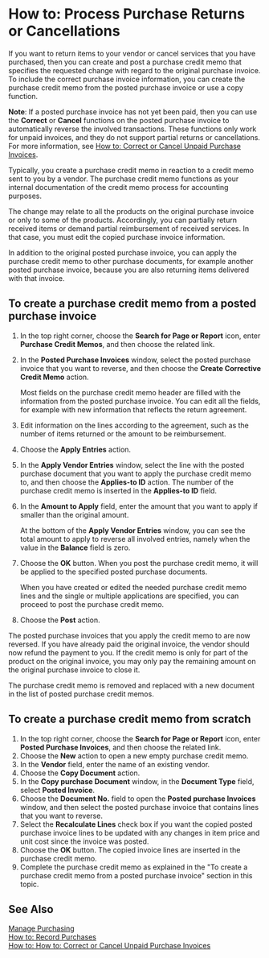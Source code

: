 <properties
                pageTitle="How to: Process Purchase Returns or Cancellations| Project “Madeira”"
                description="How to: Process Purchase Returns or Cancellations"
                services="project-madeira"
                documentationCenter=""
                authors="SorenGP"
/>
<tags
    ms.service="project-madeira"
    ms.topic="article"
    ms.author="SorenGP" />

# How to: Process Purchase Returns or Cancellations
If you want to return items to your vendor or cancel services that you have purchased, then you can create and post a purchase credit memo that specifies the requested change with regard to the original purchase invoice. To include the correct purchase invoice information, you can create the purchase credit memo from the posted purchase invoice or use a copy function.

**Note**: If a posted purchase invoice has not yet been paid, then you can use the **Correct** or **Cancel** functions on the posted purchase invoice to automatically reverse the involved transactions. These functions only work for unpaid invoices, and they do not support partial returns or cancellations. For more information, see [How to: Correct or Cancel Unpaid Purchase Invoices](purchasing-how-correct-cancel-unpaid-purchase-invoices.md).

Typically, you create a purchase credit memo in reaction to a credit memo sent to you by a vendor. The purchase credit memo functions as your internal documentation of the credit memo process for accounting purposes.

The change may relate to all the products on the original purchase invoice or only to some of the products. Accordingly, you can partially return received items or demand partial reimbursement of received services. In that case, you must edit the copied purchase invoice information.

In addition to the original posted purchase invoice, you can apply the purchase credit memo to other purchase documents, for example another posted purchase invoice, because you are also returning items delivered with that invoice.

## To create a purchase credit memo from a posted purchase invoice
1. In the top right corner, choose the **Search for Page or Report** icon, enter **Purchase Credit Memos**, and then choose the related link.  
2. In the **Posted Purchase Invoices** window, select the posted purchase invoice that you want to reverse, and then choose the **Create Corrective Credit Memo** action.

    Most fields on the purchase credit memo header are filled with the information from the posted purchase invoice. You can edit all the fields, for example with new information that reflects the return agreement.
3. Edit information on the lines according to the agreement, such as the number of items returned or the amount to be reimbursement.
4. Choose the **Apply Entries** action.
5. In the **Apply Vendor Entries** window, select the line with the posted purchase document that you want to apply the purchase credit memo to, and then choose the **Applies-to ID** action. The number of the purchase credit memo is inserted in the **Applies-to ID** field.
6. In the **Amount to Apply** field, enter the amount that you want to apply if smaller than the original amount.

    At the bottom of the **Apply Vendor Entries** window, you can see the total amount to apply to reverse all involved entries, namely when the value in the **Balance** field is zero.
7. Choose the **OK** button. When you post the purchase credit memo, it will be applied to the specified posted purchase documents.

    When you have created or edited the needed purchase credit memo lines and the single or multiple applications are specified, you can proceed to post the purchase credit memo.
8. Choose the **Post** action.

The posted purchase invoices that you apply the credit memo to are now reversed. If you have already paid the original invoice, the vendor should now refund the payment to you. If the credit memo is only for part of the product on the original invoice, you may only pay the remaining amount on the original purchase invoice to close it.

The purchase credit memo is removed and replaced with a new document in the list of posted purchase credit memos.

## To create a purchase credit memo from scratch
1. In the top right corner, choose the **Search for Page or Report** icon, enter **Posted Purchase Invoices**, and then choose the related link.
2. Choose the **New** action to open a new empty purchase credit memo.
3. In the **Vendor** field, enter the name of an existing vendor.
4. Choose the **Copy Document** action.
5. In the **Copy purchase Document** window, in the **Document Type** field, select **Posted Invoice**.
6. Choose the **Document No.** field to open the **Posted purchase Invoices** window, and then select the posted purchase invoice that contains lines that you want to reverse.
7. Select the **Recalculate Lines** check box if you want the copied posted purchase invoice lines to be updated with any changes in item price and unit cost since the invoice was posted.
8. Choose the **OK** button. The copied invoice lines are inserted in the purchase credit memo.
9. Complete the purchase credit memo as explained in the "To create a purchase credit memo from a posted purchase invoice" section in this topic.

## See Also
[Manage Purchasing](purchasing-manage-purchasing.md)  
[How to: Record Purchases](purchasing-how-record-purchases.md)  
[How to: How to: Correct or Cancel Unpaid Purchase Invoices](purchasing-how-correct-cancel-unpaid-purchase-invoices.md)
